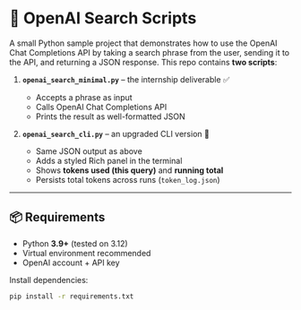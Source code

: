 # 🚀 OpenAI Search Scripts

A small Python sample project that demonstrates how to use the OpenAI Chat Completions API by taking a search phrase from the user, sending it to the API, and returning a JSON response.
This repo contains **two scripts**:

1. **`openai_search_minimal.py`** – the internship deliverable ✅  
   - Accepts a phrase as input  
   - Calls OpenAI Chat Completions API  
   - Prints the result as well-formatted JSON  

2. **`openai_search_cli.py`** – an upgraded CLI version 🎨  
   - Same JSON output as above  
   - Adds a styled Rich panel in the terminal  
   - Shows **tokens used (this query)** and **running total**  
   - Persists total tokens across runs (`token_log.json`)  

---

## 📦 Requirements

- Python **3.9+** (tested on 3.12)  
- Virtual environment recommended  
- OpenAI account + API key  

Install dependencies:

```bash
pip install -r requirements.txt
